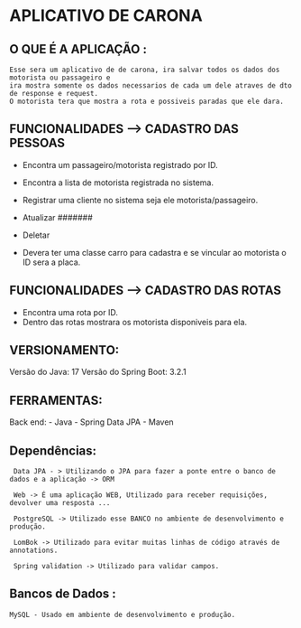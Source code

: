 # APLICATIVO DE CARONA


## O QUE É A APLICAÇÃO :
   
    Esse sera um aplicativo de de carona, ira salvar todos os dados dos motorista ou passageiro e 
    ira mostra somente os dados necessarios de cada um dele atraves de dto de response e request.
    O motorista tera que mostra a rota e possiveis paradas que ele dara.

## FUNCIONALIDADES --> CADASTRO DAS PESSOAS

- Encontra um passageiro/motorista registrado por ID.
- Encontra a lista de motorista registrada no sistema.
- Registrar uma cliente no sistema seja ele motorista/passageiro.
- Atualizar #######
- Deletar

- Devera ter uma classe carro para cadastra e se vincular ao motorista
o ID sera a placa.

## FUNCIONALIDADES --> CADASTRO DAS ROTAS

- Encontra uma rota por ID.
- Dentro das rotas mostrara os motorista disponiveis para ela.

## VERSIONAMENTO:

Versão do Java: 17
Versão do Spring Boot: 3.2.1

## FERRAMENTAS:

Back end:
      - Java
      - Spring Data JPA
      - Maven

## Dependências:

     Data JPA - > Utilizando o JPA para fazer a ponte entre o banco de dados e a aplicação -> ORM

     Web -> É uma aplicação WEB, Utilizado para receber requisições, devolver uma resposta ...

     PostgreSQL -> Utilizado esse BANCO no ambiente de desenvolvimento e produção.

     LomBok -> Utilizado para evitar muitas linhas de código através de annotations.

     Spring validation -> Utilizado para validar campos.

## Bancos de Dados :

    MySQL - Usado em ambiente de desenvolvimento e produção.